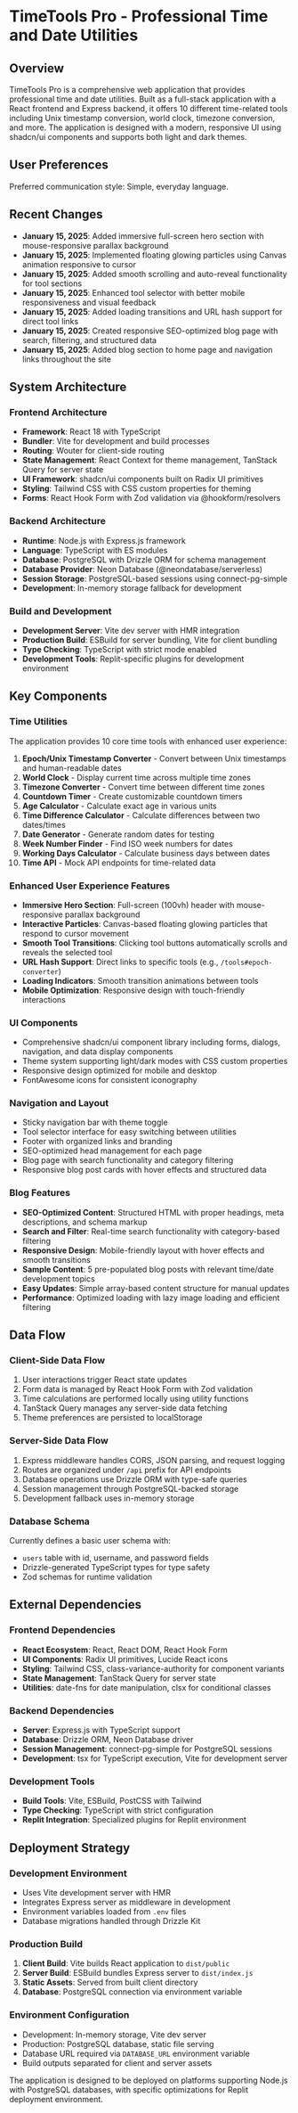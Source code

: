 # TimeTools Pro - Professional Time and Date Utilities

## Overview

TimeTools Pro is a comprehensive web application that provides professional time and date utilities. Built as a full-stack application with a React frontend and Express backend, it offers 10 different time-related tools including Unix timestamp conversion, world clock, timezone conversion, and more. The application is designed with a modern, responsive UI using shadcn/ui components and supports both light and dark themes.

## User Preferences

Preferred communication style: Simple, everyday language.

## Recent Changes

- **January 15, 2025**: Added immersive full-screen hero section with mouse-responsive parallax background
- **January 15, 2025**: Implemented floating glowing particles using Canvas animation responsive to cursor
- **January 15, 2025**: Added smooth scrolling and auto-reveal functionality for tool sections
- **January 15, 2025**: Enhanced tool selector with better mobile responsiveness and visual feedback
- **January 15, 2025**: Added loading transitions and URL hash support for direct tool links
- **January 15, 2025**: Created responsive SEO-optimized blog page with search, filtering, and structured data
- **January 15, 2025**: Added blog section to home page and navigation links throughout the site

## System Architecture

### Frontend Architecture
- **Framework**: React 18 with TypeScript
- **Bundler**: Vite for development and build processes
- **Routing**: Wouter for client-side routing
- **State Management**: React Context for theme management, TanStack Query for server state
- **UI Framework**: shadcn/ui components built on Radix UI primitives
- **Styling**: Tailwind CSS with CSS custom properties for theming
- **Forms**: React Hook Form with Zod validation via @hookform/resolvers

### Backend Architecture
- **Runtime**: Node.js with Express.js framework
- **Language**: TypeScript with ES modules
- **Database**: PostgreSQL with Drizzle ORM for schema management
- **Database Provider**: Neon Database (@neondatabase/serverless)
- **Session Storage**: PostgreSQL-based sessions using connect-pg-simple
- **Development**: In-memory storage fallback for development

### Build and Development
- **Development Server**: Vite dev server with HMR integration
- **Production Build**: ESBuild for server bundling, Vite for client bundling
- **Type Checking**: TypeScript with strict mode enabled
- **Development Tools**: Replit-specific plugins for development environment

## Key Components

### Time Utilities
The application provides 10 core time tools with enhanced user experience:
1. **Epoch/Unix Timestamp Converter** - Convert between Unix timestamps and human-readable dates
2. **World Clock** - Display current time across multiple time zones
3. **Timezone Converter** - Convert time between different time zones
4. **Countdown Timer** - Create customizable countdown timers
5. **Age Calculator** - Calculate exact age in various units
6. **Time Difference Calculator** - Calculate differences between two dates/times
7. **Date Generator** - Generate random dates for testing
8. **Week Number Finder** - Find ISO week numbers for dates
9. **Working Days Calculator** - Calculate business days between dates
10. **Time API** - Mock API endpoints for time-related data

### Enhanced User Experience Features
- **Immersive Hero Section**: Full-screen (100vh) header with mouse-responsive parallax background
- **Interactive Particles**: Canvas-based floating glowing particles that respond to cursor movement
- **Smooth Tool Transitions**: Clicking tool buttons automatically scrolls and reveals the selected tool
- **URL Hash Support**: Direct links to specific tools (e.g., `/tools#epoch-converter`)
- **Loading Indicators**: Smooth transition animations between tools
- **Mobile Optimization**: Responsive design with touch-friendly interactions

### UI Components
- Comprehensive shadcn/ui component library including forms, dialogs, navigation, and data display components
- Theme system supporting light/dark modes with CSS custom properties
- Responsive design optimized for mobile and desktop
- FontAwesome icons for consistent iconography

### Navigation and Layout
- Sticky navigation bar with theme toggle
- Tool selector interface for easy switching between utilities
- Footer with organized links and branding
- SEO-optimized head management for each page
- Blog page with search functionality and category filtering
- Responsive blog post cards with hover effects and structured data

### Blog Features
- **SEO-Optimized Content**: Structured HTML with proper headings, meta descriptions, and schema markup
- **Search and Filter**: Real-time search functionality with category-based filtering
- **Responsive Design**: Mobile-friendly layout with hover effects and smooth transitions
- **Sample Content**: 5 pre-populated blog posts with relevant time/date development topics
- **Easy Updates**: Simple array-based content structure for manual updates
- **Performance**: Optimized loading with lazy image loading and efficient filtering

## Data Flow

### Client-Side Data Flow
1. User interactions trigger React state updates
2. Form data is managed by React Hook Form with Zod validation
3. Time calculations are performed locally using utility functions
4. TanStack Query manages any server-side data fetching
5. Theme preferences are persisted to localStorage

### Server-Side Data Flow
1. Express middleware handles CORS, JSON parsing, and request logging
2. Routes are organized under `/api` prefix for API endpoints
3. Database operations use Drizzle ORM with type-safe queries
4. Session management through PostgreSQL-backed storage
5. Development fallback uses in-memory storage

### Database Schema
Currently defines a basic user schema with:
- `users` table with id, username, and password fields
- Drizzle-generated TypeScript types for type safety
- Zod schemas for runtime validation

## External Dependencies

### Frontend Dependencies
- **React Ecosystem**: React, React DOM, React Hook Form
- **UI Components**: Radix UI primitives, Lucide React icons
- **Styling**: Tailwind CSS, class-variance-authority for component variants
- **State Management**: TanStack Query for server state
- **Utilities**: date-fns for date manipulation, clsx for conditional classes

### Backend Dependencies
- **Server**: Express.js with TypeScript support
- **Database**: Drizzle ORM, Neon Database driver
- **Session Management**: connect-pg-simple for PostgreSQL sessions
- **Development**: tsx for TypeScript execution, Vite for development server

### Development Tools
- **Build Tools**: Vite, ESBuild, PostCSS with Tailwind
- **Type Checking**: TypeScript with strict configuration
- **Replit Integration**: Specialized plugins for Replit environment

## Deployment Strategy

### Development Environment
- Uses Vite development server with HMR
- Integrates Express server as middleware in development
- Environment variables loaded from `.env` files
- Database migrations handled through Drizzle Kit

### Production Build
1. **Client Build**: Vite builds React application to `dist/public`
2. **Server Build**: ESBuild bundles Express server to `dist/index.js`
3. **Static Assets**: Served from built client directory
4. **Database**: PostgreSQL connection via environment variable

### Environment Configuration
- Development: In-memory storage, Vite dev server
- Production: PostgreSQL database, static file serving
- Database URL required via `DATABASE_URL` environment variable
- Build outputs separated for client and server assets

The application is designed to be deployed on platforms supporting Node.js with PostgreSQL databases, with specific optimizations for Replit deployment environment.